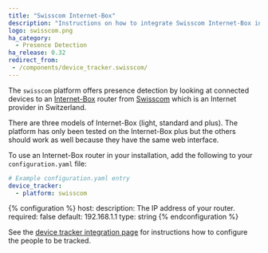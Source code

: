 ```yaml
---
title: "Swisscom Internet-Box"
description: "Instructions on how to integrate Swisscom Internet-Box into Home Assistant."
logo: swisscom.png
ha_category:
  - Presence Detection
ha_release: 0.32
redirect_from:
 - /components/device_tracker.swisscom/
---
```



The `swisscom` platform offers presence detection by looking at connected devices to an [Internet-Box](https://www.swisscom.ch/en/residential/help/device/internet-router.html) router from [Swisscom](https://www.swisscom.ch) which is an Internet provider in Switzerland.

<div class='note'>
There are three models of Internet-Box (light, standard and plus). The platform has only been tested on the Internet-Box plus but the others should work as well because they have the same web interface.
</div>

To use an Internet-Box router in your installation, add the following to your `configuration.yaml` file:

```yaml
# Example configuration.yaml entry
device_tracker:
  - platform: swisscom
```

{% configuration %}
host:
  description: The IP address of your router.
  required: false
  default: 192.168.1.1
  type: string
{% endconfiguration %}

See the [device tracker integration page](/components/device_tracker/) for instructions how to configure the people to be tracked.
